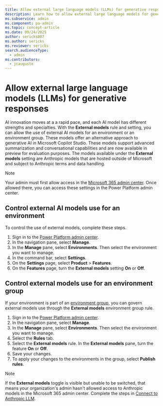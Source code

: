 ```yaml
---
title: Allow external large language models (LLMs) for generative responses
description: Learn how to allow external large language models for generative responses in Power Platform.
ms.subservice: admin
ms.component: pa-admin
ms.topic: concept-article
ms.date: 09/24/2025
author: sericks007
ms.author: sericks
ms.reviewer: sericks
search.audienceType: 
  - admin
ms.contributors:
  - jcaugusto
---
```


# Allow external large language models (LLMs) for generative responses

AI innovation moves at a a rapid pace, and each AI model has different strengths and specialties. With the **External models** rule and setting, you can allow the use of external AI models for an environment or an environment group. These models offer an alternative approach to generative AI in Microsoft Copilot Studio. These models support advanced summarization and conversational capabilities and are now available in preview for evaluation purposes. The models available under the **External models** setting are Anthropic models that are hosted outside of Microsoft and subject to Anthropic terms and data handling.

> [!NOTE]
> Your admin must first allow access in the [Microsoft 365 admin center](/copilot/microsoft-365/connect-to-ai-models). Once allowed there, you can access these settings in the Power Platform admin center.

## Control external AI models use for an environment
To control the use of external models, complete these steps.

1. Sign in to the [Power Platform admin center](https://admin.powerplatform.microsoft.com).
1. In the navigation pane, select **Manage**.
1. In the **Manage** pane, select **Environments**. Then select the environment you want to manage.
1. In the command bar, select **Settings**.
1. On the **Settings** page, select **Product** > **Features**.
1. On the **Features** page, turn the **External models** setting **On** or **Off**.

## Control external models use for an environment group
If your environment is part of an [environment group](environment-groups.md), you can govern external models use through the **External models** environment group rule.

1. Sign in to the [Power Platform admin center](https://admin.powerplatform.microsoft.com).
1. In the navigation pane, select **Manage**.
1. In the **Manage** pane, select **Environments**. Then select the environment you want to manage.
1. Select the **Rules** tab.
1. Select the **External models** rule. In the **External models** pane, turn the feature **On** or **Off**.
1. Save your changes.
1. To apply your changes to the environments in the group, select **Publish rules**.

> [!NOTE]
> If the **External models** toggle is visible but unable to be switched, that means your organization's admin hasn't allowed access to Anthropic models in the Microsoft 365 admin center. Complete the steps in [Connect to Anthropic LLM](https://go.microsoft.com/fwlink/?linkid=2334803).

